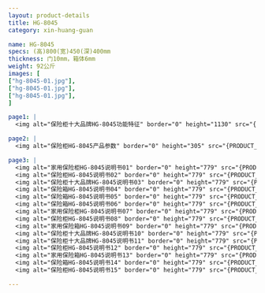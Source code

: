 ```yaml
---
layout: product-details
title: HG-8045
category: xin-huang-guan

name: HG-8045
specs: (高)800(宽)450(深)400mm
thickness: 门10mm，箱体6mm
weight: 92公斤
images: [
["hg-8045-01.jpg"],
["hg-8045-01.jpg"],
["hg-8045-01.jpg"],
]

page1: |
  <img alt="保险柜十大品牌HG-8045功能特征" border="0" height="1130" src="{PRODUCT_IMAGES}products/hg-gn.jpg" width="538" />

page2: |
  <img alt="保险柜HG-8045产品参数" border="0" height="305" src="{PRODUCT_IMAGES}products/hg-cpcs.jpg" width="538" />

page3: |
  <img alt="家用保险柜HG-8045说明书01" border="0" height="779" src="{PRODUCT_IMAGES}products/hg-sm01.jpg" width="528" /><br />
  <img alt="保险柜HG-8045说明书02" border="0" height="779" src="{PRODUCT_IMAGES}products/hg-sm02.jpg" width="528" /><br />
  <img alt="保险柜十大品牌HG-8045说明书03" border="0" height="779" src="{PRODUCT_IMAGES}products/hg-sm03.jpg" width="528" /><br />
  <img alt="保险箱HG-8045说明书04" border="0" height="779" src="{PRODUCT_IMAGES}products/hg-sm04.jpg" width="528" /><br />
  <img alt="保险箱HG-8045说明书05" border="0" height="779" src="{PRODUCT_IMAGES}products/hg-sm05.jpg" width="528" /><br />
  <img alt="保险箱HG-8045说明书06" border="0" height="779" src="{PRODUCT_IMAGES}products/hg-sm06.jpg" width="528" /><br />
  <img alt="家用保险柜HG-8045说明书07" border="0" height="779" src="{PRODUCT_IMAGES}products/hg-sm07.jpg" width="528" /><br />
  <img alt="保险柜HG-8045说明书08" border="0" height="779" src="{PRODUCT_IMAGES}products/hg-sm08.jpg" width="528" /><br />
  <img alt="家用保险箱HG-8045说明书09" border="0" height="779" src="{PRODUCT_IMAGES}products/hg-sm09.jpg" width="528" /><br />
  <img alt="保险柜十大品牌HG-8045说明书10" border="0" height="779" src="{PRODUCT_IMAGES}products/hg-sm10.jpg" width="528" /><br />
  <img alt="保险柜十大品牌HG-8045说明书11" border="0" height="779" src="{PRODUCT_IMAGES}products/hg-sm11.jpg" width="528" /><br />
  <img alt="保险柜HG-8045说明书12" border="0" height="779" src="{PRODUCT_IMAGES}products/hg-sm12.jpg" width="528" /><br />
  <img alt="家用保险箱HG-8045说明书13" border="0" height="779" src="{PRODUCT_IMAGES}products/hg-sm13.jpg" width="528" /><br />
  <img alt="保险箱HG-8045说明书14" border="0" height="779" src="{PRODUCT_IMAGES}products/hg-sm14.jpg" width="528" /><br />
  <img alt="保险柜HG-8045说明书15" border="0" height="779" src="{PRODUCT_IMAGES}products/hg-sm15.jpg" width="528" />

---
```

